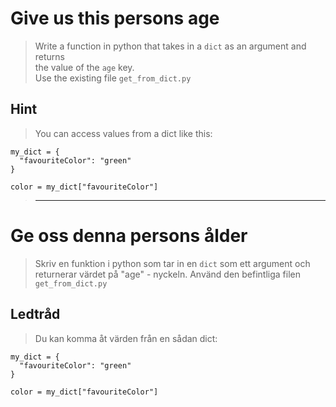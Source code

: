 # Give us this persons age
> Write a function in python that takes in a `dict` as an argument and returns  
> the value of the `age` key.  
> Use the existing file `get_from_dict.py`

## Hint
> You can access values from a dict like this:
```
my_dict = {
  "favouriteColor": "green"
}

color = my_dict["favouriteColor"]
```
> ----------------------------------------------------------------------------

# Ge oss denna persons ålder
> Skriv en funktion i python som tar in en `dict` som ett argument och returnerar
> värdet på "age" - nyckeln.
> Använd den befintliga filen `get_from_dict.py`

## Ledtråd
> Du kan komma åt värden från en sådan dict:
```
my_dict = {
  "favouriteColor": "green"
}

color = my_dict["favouriteColor"]
```
